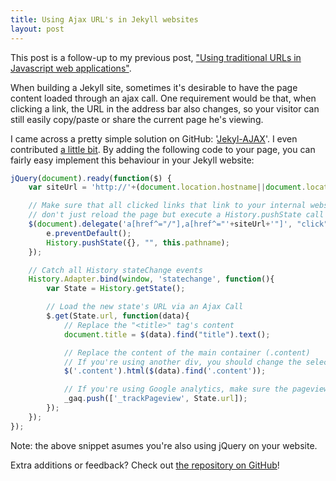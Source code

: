 ```yaml
---
title: Using Ajax URL's in Jekyll websites
layout: post
---
```

This post is a follow-up to my previous post, ["Using traditional URLs in Javascript web applications"][previous-post-url].

When building a Jekyll site, sometimes it's desirable to have the page content loaded through an ajax call. One requirement would be that, when clicking a link, the URL in the address bar also changes, so your visitor can still easily copy/paste or share the current page  he's viewing. 

I came across a pretty simple solution on GitHub: '[Jekyl-AJAX][jekyll-ajax]'. I even contributed [a little bit][jekyll-ajax-contributions]. By adding the following code to your page, you can fairly easy implement this behaviour in your Jekyll website:

```javascript
jQuery(document).ready(function($) {
    var siteUrl = 'http://'+(document.location.hostname||document.location.host);

	// Make sure that all clicked links that link to your internal website 
	// don't just reload the page but execute a History.pushState call
    $(document).delegate('a[href^="/"],a[href^="'+siteUrl+'"]', "click", function(e) {
        e.preventDefault();
        History.pushState({}, "", this.pathname);
    });

	// Catch all History stateChange events
    History.Adapter.bind(window, 'statechange', function(){
        var State = History.getState();

        // Load the new state's URL via an Ajax Call
        $.get(State.url, function(data){
        	// Replace the "<title>" tag's content
            document.title = $(data).find("title").text();

            // Replace the content of the main container (.content)
            // If you're using another div, you should change the selector
            $('.content').html($(data).find('.content'));

            // If you're using Google analytics, make sure the pageview is registered!
            _gaq.push(['_trackPageview', State.url]);
        });
    });
});
```

Note: the above snippet asumes you're also using jQuery on your website.

Extra additions or feedback? Check out [the repository on GitHub][jekyll-ajax]!

[previous-post-url]: /2013/07/why-javascript-web-applications-should-embrace-traditional-urls/
[jekyll-ajax]: https://github.com/joelhans/Jekyll-AJAX
[jekyll-ajax-contributions]: https://github.com/joelhans/Jekyll-AJAX/graphs/contributors